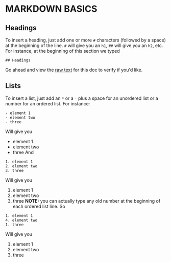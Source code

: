 # MARKDOWN BASICS

## Headings
To insert a heading, just add one or more `#` characters (followed by a space) at the beginning of the line. `#` will give you an `h1`, `##` will give you an `h2`, etc. For instance, at the beginning of this section we typed
```
## Headings
```
Go ahead and view the [raw text](https://raw.githubusercontent.com/learninglab-dev/ll-docs/master/workflow/instructions/markdown_basics.md) for this doc to verify if you'd like.

## Lists
To insert a list, just add an `*` or a `-` plus a space for an unordered list or a number for an ordered list.  For instance:
```
- element 1
- element two
- three
```
Will give you
- element 1
- element two
- three
And
```
1. element 1
2. element two
3. three
```
Will give you
1. element 1
2. element two
3. three
**NOTE:** you can actually type any old number at the beginning of each ordered list line.  So
```
1. element 1
4. element two
1. three
```
Will give you
1. element 1
4. element two
1. three
